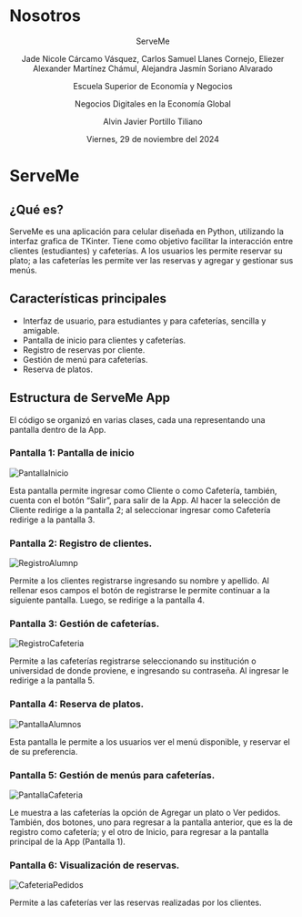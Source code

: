 # Nosotros
<div align="center">
  <p>ServeMe</p>
  <p>Jade Nicole Cárcamo Vásquez, Carlos Samuel Llanes Cornejo, Eliezer Alexander Martínez Chámul, Alejandra Jasmín Soriano Alvarado </p>
  <p>Escuela Superior de Economía y Negocios</p>
  <p>Negocios Digitales en la Economía Global</p>
  <p>Alvin Javier Portillo Tiliano</p>
  <p>Viernes, 29 de noviembre del 2024</p>
</div>


# ServeMe
## ¿Qué es?

  ServeMe es una aplicación para celular diseñada en Python, utilizando la interfaz grafica de TKinter. Tiene como objetivo facilitar la interacción entre clientes (estudiantes) y cafeterías. A los usuarios les permite reservar su plato; a las cafeterías les permite ver las reservas y agregar y gestionar sus menús.  

## Características principales 
<ul>
  <li>Interfaz de usuario, para estudiantes y para cafeterías, sencilla y amigable.</li>
  <li>Pantalla de inicio para clientes y cafeterías.  </li>
  <li>Registro de reservas por cliente.  </li>
  <li>Gestión de menú para cafeterías. </li>
  <li>Reserva de platos.  </li>
</ul>

## Estructura de ServeMe App
El código se organizó en varias clases, cada una representando una pantalla dentro de la App.  

### Pantalla 1: Pantalla de inicio 
![PantallaInicio](https://github.com/user-attachments/assets/4d02dcd9-dbc6-4248-ab1f-644fed357687)



Esta pantalla permite ingresar como Cliente o como Cafetería, también, cuenta con el botón “Salir”, para salir de la App. Al hacer la selección de Cliente redirige a la pantalla 2; al seleccionar ingresar como Cafetería redirige a la pantalla 3.  

### Pantalla 2: Registro de clientes.
![RegistroAlumnp](https://github.com/user-attachments/assets/2312d93f-5f81-4d39-84a7-fbc353882114)

Permite a los clientes registrarse ingresando su nombre y apellido. Al rellenar esos campos el botón de registrarse le permite continuar a la siguiente pantalla. Luego, se redirige a la pantalla 4. 

### Pantalla 3: Gestión de cafeterías.
![RegistroCafeteria](https://github.com/user-attachments/assets/c9723599-8e82-44c7-8a05-ca0195f2cf9a)

Permite a las cafeterías registrarse seleccionando su institución o universidad de donde proviene, e ingresando su contraseña. Al ingresar le redirige a la pantalla 5.

### Pantalla 4: Reserva de platos.
![PantallaAlumnos](https://github.com/user-attachments/assets/5146e8d3-fdbe-4488-bb91-c4b698c7cf92)

Esta pantalla le permite a los usuarios ver el menú disponible, y reservar el de su preferencia.  

### Pantalla 5: Gestión de menús para cafeterías.  
![PantallaCafeteria](https://github.com/user-attachments/assets/eea83727-d4e6-498e-8886-27732fbc6ac5)

Le muestra a las cafeterías la opción de Agregar un plato o Ver pedidos. También, dos botones, uno para regresar a la pantalla anterior, que es la de registro como cafetería; y el otro de Inicio, para regresar a la pantalla principal de la App (Pantalla 1). 

### Pantalla 6: Visualización de reservas.  
![CafeteriaPedidos](https://github.com/user-attachments/assets/fe4f6cad-6d5a-4ca8-877d-9c3969964337)

Permite a las cafeterías ver las reservas realizadas por los clientes.  
 





 



  

 

 
